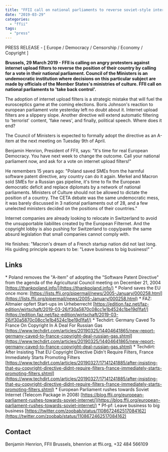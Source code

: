 ```yaml
---
title: "FFII call on national parliaments to reverse soviet-style internet upload filters"
date: "2019-03-29"
categories: 
  - "ffii"
tags: 
  - "press"
---
```


PRESS RELEASE - \[ Europe / Democracy / Censorship / Economy / Copyright \]

**Brussels, 29 March 2019 - FFII is calling on angry protesters against internet upload filters to reverse the position of their country by calling for a vote in their national parliament. Council of the Ministers is an undemocratic institution where decisions on this particular subject are made by officials of the Member States's ministries of culture. FFII call on national parliaments to 'take back control'.**

The adoption of internet upload filters is a strategic mistake that will fuel the eurosceptics game at the coming elections. Boris Johnson's reaction to european parliament vote yesterday left no doubt about it. Internet upload filters are a slippery slope. Another directive will extend automatic filtering to 'terrorist' content, 'fake news', and finally, political speech. Where does it end?

The Council of Ministers is expected to formally adopt the directive as an A-item at the next meeting on Tuesday 9th of April.

Benjamin Henrion, President of FFII, says: "It's time for real European Democracy. You have next week to change the outcome. Call your national parliament now, and ask for a vote on internet upload filters!"

He remembers 15 years ago: "Poland saved SMEs from the harmful software patent directive, any country can do it again. Merkel and Macron sold SMEs for a Russian gas pipeline, it's time to fix the European democratic deficit and replace diplomats by a network of national parliaments. Ministers of Culture should not be allowed to dictate the position of a country. The CETA debate was the same undemocratic mess, it was barely discussed in 3 national parliaments out of 28, and a few unelected ministers decided on the positions of their countries."

Internet companies are already looking to relocate in Switzerland to avoid the unsupportable liabilites created by the European Filternet. And the copyright lobby is also pushing for Switzerland to copy/paste the same absurd legislation that small companies cannot comply with.

He finishes: "Macron's dream of a French startup nation did not last long. His guiding principle appears to be: "Leave business to big business!" "

## Links

\* Poland removes the "A-item" of adopting the "Software Patent Directive" from the agenda of the Agricultural Council meeting on December 21, 2004 [https://thankpoland.info/](https://thankpoland.info/) \* Poland saves the EU once more: [https://lists.ffii.org/pipermail/news/2005-January/000258.html](https://lists.ffii.org/pipermail/news/2005-January/000258.html) \* FAZ: Altmaier opfert Start-ups im Urheberrecht [https://edition.faz.net/faz-edition/wirtschaft/2019-03-26/f30a5870c08cc1e1b4524c1be19d1faf/](https://edition.faz.net/faz-edition/wirtschaft/2019-03-26/f30a5870c08cc1e1b4524c1be19d1faf/) \* Techdirt: Germany Caved To France On Copyright In A Deal For Russian Gas [https://www.techdirt.com/articles/20190325/14404641865/new-report-germany-caved-to-france-copyright-deal-russian-gas.shtml](https://www.techdirt.com/articles/20190325/14404641865/new-report-germany-caved-to-france-copyright-deal-russian-gas.shtml) \* Techdirt: After Insisting That EU Copyright Directive Didn't Require Filters, France Immediately Starts Promoting Filters [https://www.techdirt.com/articles/20190327/17141241885/after-insisting-that-eu-copyright-directive-didnt-require-filters-france-immediately-starts-promoting-filters.shtml](https://www.techdirt.com/articles/20190327/17141241885/after-insisting-that-eu-copyright-directive-didnt-require-filters-france-immediately-starts-promoting-filters.shtml) \* European Parliament rushes towards Soviet Internet (Telecom Package in 2008) [https://blog.ffii.org/european-parliament-rushes-towards-soviet-internet/](https://blog.ffii.org/european-parliament-rushes-towards-soviet-internet/) \* Pf-pf: Leave business to big business [https://twitter.com/zoobab/status/1108672462517084162](https://twitter.com/zoobab/status/1108672462517084162)

## Contact

Benjamin Henrion, FFII Brussels, bhenrion at ffii.org, +32 484 566109
